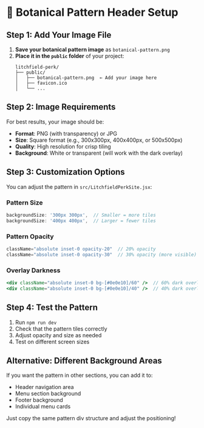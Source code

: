 # 🌿 Botanical Pattern Header Setup

## Step 1: Add Your Image File

1. **Save your botanical pattern image** as `botanical-pattern.png`
2. **Place it in the `public` folder** of your project:
   ```
   litchfield-perk/
   ├── public/
   │   ├── botanical-pattern.png  ← Add your image here
   │   ├── favicon.ico
   │   └── ...
   ```

## Step 2: Image Requirements

For best results, your image should be:
- **Format**: PNG (with transparency) or JPG
- **Size**: Square format (e.g., 300x300px, 400x400px, or 500x500px)
- **Quality**: High resolution for crisp tiling
- **Background**: White or transparent (will work with the dark overlay)

## Step 3: Customization Options

You can adjust the pattern in `src/LitchfieldPerkSite.jsx`:

### Pattern Size
```jsx
backgroundSize: '300px 300px',  // Smaller = more tiles
backgroundSize: '400px 400px',  // Larger = fewer tiles
```

### Pattern Opacity
```jsx
className="absolute inset-0 opacity-20"  // 20% opacity
className="absolute inset-0 opacity-30"  // 30% opacity (more visible)
```

### Overlay Darkness
```jsx
<div className="absolute inset-0 bg-[#0e0e10]/60" />  // 60% dark overlay
<div className="absolute inset-0 bg-[#0e0e10]/40" />  // 40% dark overlay (lighter)
```

## Step 4: Test the Pattern

1. Run `npm run dev`
2. Check that the pattern tiles correctly
3. Adjust opacity and size as needed
4. Test on different screen sizes

## Alternative: Different Background Areas

If you want the pattern in other sections, you can add it to:
- Header navigation area
- Menu section background
- Footer background
- Individual menu cards

Just copy the same pattern div structure and adjust the positioning!
